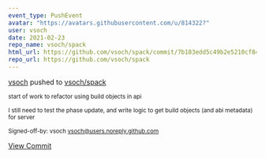 ```yaml
---
event_type: PushEvent
avatar: "https://avatars.githubusercontent.com/u/814322?"
user: vsoch
date: 2021-02-23
repo_name: vsoch/spack
html_url: https://github.com/vsoch/spack/commit/7b183edd5c49b2e5210cf8420c87d57319c21334
repo_url: https://github.com/vsoch/spack
---
```


<a href='https://github.com/vsoch' target='_blank'>vsoch</a> pushed to <a href='https://github.com/vsoch/spack' target='_blank'>vsoch/spack</a>

<small>start of work to refactor using build objects in api

I still need to test the phase update, and write logic
to get build objects (and abi metadata) for server

Signed-off-by: vsoch <vsoch@users.noreply.github.com></small>

<a href='https://github.com/vsoch/spack/commit/7b183edd5c49b2e5210cf8420c87d57319c21334' target='_blank'>View Commit</a>